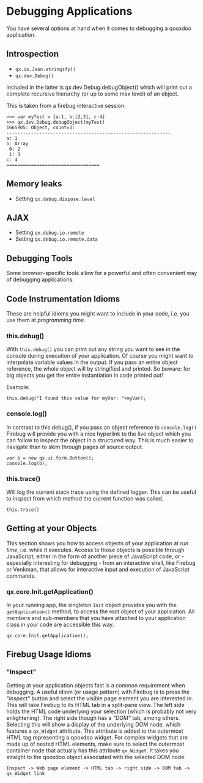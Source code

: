 # Debugging Applications

You have several options at hand when it comes to debugging a qooxdoo application.

## Introspection

-   `qx.io.Json.stringify()`
-   `qx.dev.Debug()`

Included in the latter is qx.dev.Debug.debugObject() which will print out
a complete recursive hierarchy (or up to some max level) of an object.

This is taken from a firebug interactive session:

    >>> var myTest = {a:1, b:[2,3], c:4}
    >>> qx.dev.Debug.debugObject(myTest)
    1665905: Object, count=3:
    ------------------------------------------------------------
    a: 1
    b: Array
     0: 2
     1: 3
    c: 4
    ==================================

## Memory leaks

-   Setting `qx.debug.dispose.level`

## AJAX

-   Setting `qx.debug.io.remote`
-   Setting `qx.debug.io.remote.data`

## Debugging Tools

Some browser-specific tools allow for a powerful and often convenient way of
debugging applications. 

## Code Instrumentation Idioms

These are helpful idioms you might want to include in
your code, i.e. you use them at *programming time*.

### this.debug()

With `this.debug()` you can print out any string you want to see in the console during execution of your application. Of course you might want to interpolate variable values in the output. If you pass an entire object reference, the whole object will by stringified and printed. So beware: for big objects you get the entire instantiation in code printed out!

Example:

    this.debug("I found this value for myVar: "+myVar);

### console.log()

In contrast to this.debug(), if you pass an object reference to `console.log()` Firebug will provide you with a nice hyperlink to the live object which you can follow to inspect the object in a structured way. This is much easier to navigate than to skim through pages of source output.

    var b = new qx.ui.form.Button();
    console.log(b);

### this.trace()

Will log the current stack trace using the defined logger. This can be useful to inspect from which method the current function was called.

    this.trace()

## Getting at your Objects

This section shows you how to access objects of your application at *run time*, i.e. while it executes. Access to those objects is possible through JavaScript, either in the form of another piece of JavaScript code, or - especially interesting for debugging - from an interactive shell, like Firebug or Venkman, that allows for interactive input and execution of JavaScript commands.

### qx.core.Init.getApplication()

In your running app, the singleton `Init` object provides you with the `getApplication()` method, to access the root object of your application. All members and sub-members that you have attached to your application class in your code are accessible this way.

    qx.core.Init.getApplication();

## Firebug Usage Idioms

### "Inspect"

Getting at your application objects fast is a common requirement when debugging.
A useful idiom (or usage pattern) with Firebug is to press the *"Inspect"*
button and select the visible page element you are interested in. This will
take Firebug to its HTML tab in a split-pane view. The left side holds the HTML
code underlying your selection (which is probably not very enlightening). The
right side though has a *"DOM"* tab, among others. Selecting this will show a
display of the underlying DOM node, which features a `qx_Widget` attribute. This
attribute is added to the outermost HTML tag representing a qooxdoo widget. For
complex widgets that are made up of nested HTML elements, make sure to select
the outermost container node that actually has this attribute `qx_Widget`. It
takes you straight to the qooxdoo object associated with the selected DOM node.

    Inspect -> Web page element -> HTML tab -> right side -> DOM tab -> qx_Widget link
